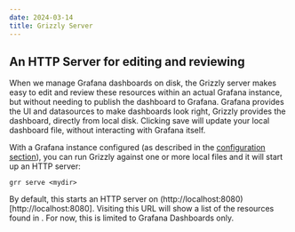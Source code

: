 ```yaml
---
date: 2024-03-14
title: Grizzly Server
---
```

## An HTTP Server for editing and reviewing
When we manage Grafana dashboards on disk, the Grizzly server makes easy to
edit and review these resources within an actual Grafana instance, but without
needing to publish the dashboard to Grafana. Grafana provides the UI and datasources
to make dashboards look right, Grizzly provides the dashboard, directly from
local disk. Clicking save will update your local dashboard file, without interacting
with Grafana itself.

With a Grafana instance configured (as described in the [configuration section](../configuration)),
you can run Grizzly against one or more local files and it will start up an
HTTP server:

```
grr serve <mydir>
```

By default, this starts an HTTP server on (http://localhost:8080)[http://localhost:8080].
Visiting this URL will show a list of the resources found in <mydir>. For
now, this is limited to Grafana Dashboards only.
